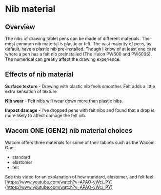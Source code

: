 # Nib material

## Overview

The nibs of drawing tablet pens can be made of different materials. The most common nib material is plastic or felt. The vast majority of pens, by default, have a plastic nib pre-installed. Though I know of at least one case where a pen has a felt nib preinstalled (The Huion PW600 and PW600S). The numerical can greatly affect the drawing experience.

## Effects of nib material

**Surface texture** - Drawing with plastic nib feels smoother. Felt adds a little extra sensation of texture

**Nib wear** - Felt nibs will wear down more than plastic nibs.

**Impact damage** - I've dropped pens with felt nibs and found that a drop is more likely to affect damage the felt nib.&#x20;

## Wacom ONE (GEN2) nib material choices

Wacom offers three materials for some of their tablets such as the Wacom One:

* standard
* elastomer
* felt

See this video for an explanation of how standard, elastomer, and felt feel: [https://www.youtube.com/watch?v=APAO-yWc\_PY](https://www.youtube.com/watch?v=APAO-yWc\_PY) &#x20;
